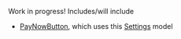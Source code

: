 Work in progress! Includes/will include

- [PayNowButton](https://github.com/adamfoneil/PayPalComponents.RCL/blob/master/PayPalComponents.RCL/Components/PayNowButton.razor), which uses this [Settings](https://github.com/adamfoneil/PayPalComponents.RCL/blob/master/PayPalComponents.RCL/Models/Settings.cs) model
